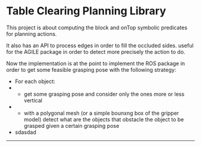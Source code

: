 # Table Clearing Planning Library #

This project is about computing the block and onTop symbolic predicates for planning actions. 

It also has an API to process edges in order to fill the occluded sides. useful for the AGILE package in order to detect more precisely the action to do. 

Now the implementation is at the point to implement the ROS package in order to get some feasible grasping pose with the following strategy:

* For each object:
* * get some grasping pose and consider only the ones more or less vertical
* * with a polygonal mesh (or a simple bounxng box of the gripper model) detect what are the objects that obstacle the object to be grasped given  a certain grasping pose
* sdasdad
* * * 
